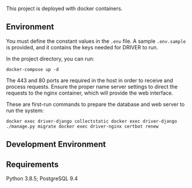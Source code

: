 This project is deployed with docker containers. 

## Environment

You must define the constant values in the `.env` file. A sample `.env.sample` is provided, and it contains the keys needed for DRIVER to run.

In the project directory, you can run:

`docker-compose up -d`

The 443 and 80 ports are required in the host in order to receive and process requests. Ensure the proper name server settings to direct the requests to the nginx container, which will provide the web interface. 

These are first-run commands to prepare the database and web server to run the system:

`docker exec driver-django collectstatic
docker exec driver-django ./manage.py migrate
docker exec driver-nginx certbot renew`

## Development Environment

## Requirements

Python 3.8.5; PostgreSQL 9.4

